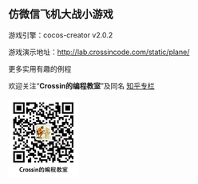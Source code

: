 ## 仿微信飞机大战小游戏

游戏引擎：cocos-creator v2.0.2

游戏演示地址：http://lab.crossincode.com/static/plane/



更多实用有趣的例程

欢迎关注“**Crossin的编程教室**”及同名 [知乎专栏](https://zhuanlan.zhihu.com/crossin)

![crossincode](../crossin-logo.png)
